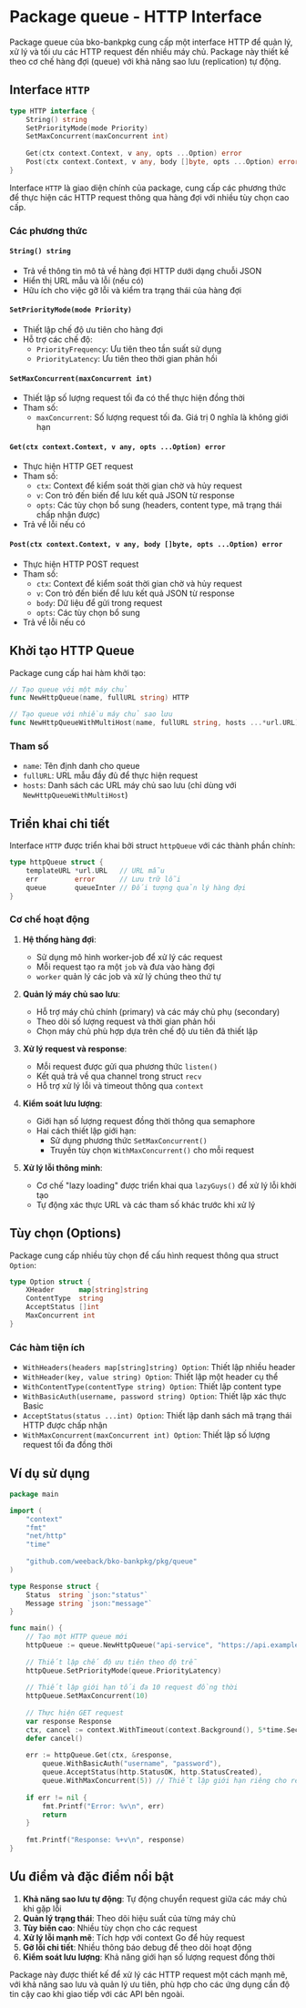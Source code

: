 # Package queue - HTTP Interface

Package queue của bko-bankpkg cung cấp một interface HTTP để quản lý, xử lý và tối ưu các HTTP request đến nhiều máy chủ. Package này thiết kế theo cơ chế hàng đợi (queue) với khả năng sao lưu (replication) tự động.

## Interface `HTTP`

```go
type HTTP interface {
    String() string
    SetPriorityMode(mode Priority)
    SetMaxConcurrent(maxConcurrent int)
    
    Get(ctx context.Context, v any, opts ...Option) error
    Post(ctx context.Context, v any, body []byte, opts ...Option) error
}
```

Interface `HTTP` là giao diện chính của package, cung cấp các phương thức để thực hiện các HTTP request thông qua hàng đợi với nhiều tùy chọn cao cấp.

### Các phương thức

#### `String() string`

- Trả về thông tin mô tả về hàng đợi HTTP dưới dạng chuỗi JSON
- Hiển thị URL mẫu và lỗi (nếu có)
- Hữu ích cho việc gỡ lỗi và kiểm tra trạng thái của hàng đợi

#### `SetPriorityMode(mode Priority)`

- Thiết lập chế độ ưu tiên cho hàng đợi
- Hỗ trợ các chế độ:
  - `PriorityFrequency`: Ưu tiên theo tần suất sử dụng
  - `PriorityLatency`: Ưu tiên theo thời gian phản hồi

#### `SetMaxConcurrent(maxConcurrent int)`

- Thiết lập số lượng request tối đa có thể thực hiện đồng thời
- Tham số:
  - `maxConcurrent`: Số lượng request tối đa. Giá trị 0 nghĩa là không giới hạn

#### `Get(ctx context.Context, v any, opts ...Option) error`

- Thực hiện HTTP GET request
- Tham số:
  - `ctx`: Context để kiểm soát thời gian chờ và hủy request
  - `v`: Con trỏ đến biến để lưu kết quả JSON từ response
  - `opts`: Các tùy chọn bổ sung (headers, content type, mã trạng thái chấp nhận được)
- Trả về lỗi nếu có

#### `Post(ctx context.Context, v any, body []byte, opts ...Option) error`

- Thực hiện HTTP POST request
- Tham số:
  - `ctx`: Context để kiểm soát thời gian chờ và hủy request
  - `v`: Con trỏ đến biến để lưu kết quả JSON từ response
  - `body`: Dữ liệu để gửi trong request
  - `opts`: Các tùy chọn bổ sung
- Trả về lỗi nếu có

## Khởi tạo HTTP Queue

Package cung cấp hai hàm khởi tạo:

```go
// Tạo queue với một máy chủ
func NewHttpQueue(name, fullURL string) HTTP

// Tạo queue với nhiều máy chủ sao lưu
func NewHttpQueueWithMultiHost(name, fullURL string, hosts ...*url.URL) HTTP
```

### Tham số

- `name`: Tên định danh cho queue
- `fullURL`: URL mẫu đầy đủ để thực hiện request
- `hosts`: Danh sách các URL máy chủ sao lưu (chỉ dùng với `NewHttpQueueWithMultiHost`)

## Triển khai chi tiết

Interface `HTTP` được triển khai bởi struct `httpQueue` với các thành phần chính:

```go
type httpQueue struct {
    templateURL *url.URL   // URL mẫu
    err         error      // Lưu trữ lỗi
    queue       queueInter // Đối tượng quản lý hàng đợi
}
```

### Cơ chế hoạt động

1. **Hệ thống hàng đợi**:
   - Sử dụng mô hình worker-job để xử lý các request
   - Mỗi request tạo ra một `job` và đưa vào hàng đợi
   - `worker` quản lý các job và xử lý chúng theo thứ tự

2. **Quản lý máy chủ sao lưu**:
   - Hỗ trợ máy chủ chính (primary) và các máy chủ phụ (secondary)
   - Theo dõi số lượng request và thời gian phản hồi
   - Chọn máy chủ phù hợp dựa trên chế độ ưu tiên đã thiết lập

3. **Xử lý request và response**:
   - Mỗi request được gửi qua phương thức `listen()`
   - Kết quả trả về qua channel trong struct `recv`
   - Hỗ trợ xử lý lỗi và timeout thông qua `context`

4. **Kiểm soát lưu lượng**:
   - Giới hạn số lượng request đồng thời thông qua semaphore
   - Hai cách thiết lập giới hạn:
     - Sử dụng phương thức `SetMaxConcurrent()`
     - Truyền tùy chọn `WithMaxConcurrent()` cho mỗi request

5. **Xử lý lỗi thông minh**:
   - Cơ chế "lazy loading" được triển khai qua `lazyGuys()` để xử lý lỗi khởi tạo
   - Tự động xác thực URL và các tham số khác trước khi xử lý

## Tùy chọn (Options)

Package cung cấp nhiều tùy chọn để cấu hình request thông qua struct `Option`:

```go
type Option struct {
    XHeader      map[string]string
    ContentType  string
    AcceptStatus []int
    MaxConcurrent int
}
```

### Các hàm tiện ích

- `WithHeaders(headers map[string]string) Option`: Thiết lập nhiều header
- `WithHeader(key, value string) Option`: Thiết lập một header cụ thể
- `WithContentType(contentType string) Option`: Thiết lập content type
- `WithBasicAuth(username, password string) Option`: Thiết lập xác thực Basic
- `AcceptStatus(status ...int) Option`: Thiết lập danh sách mã trạng thái HTTP được chấp nhận
- `WithMaxConcurrent(maxConcurrent int) Option`: Thiết lập số lượng request tối đa đồng thời

## Ví dụ sử dụng

```go
package main

import (
    "context"
    "fmt"
    "net/http"
    "time"
    
    "github.com/weeback/bko-bankpkg/pkg/queue"
)

type Response struct {
    Status  string `json:"status"`
    Message string `json:"message"`
}

func main() {
    // Tạo một HTTP queue mới
    httpQueue := queue.NewHttpQueue("api-service", "https://api.example.com/data")
    
    // Thiết lập chế độ ưu tiên theo độ trễ
    httpQueue.SetPriorityMode(queue.PriorityLatency)
    
    // Thiết lập giới hạn tối đa 10 request đồng thời
    httpQueue.SetMaxConcurrent(10)
    
    // Thực hiện GET request
    var response Response
    ctx, cancel := context.WithTimeout(context.Background(), 5*time.Second)
    defer cancel()
    
    err := httpQueue.Get(ctx, &response, 
        queue.WithBasicAuth("username", "password"),
        queue.AcceptStatus(http.StatusOK, http.StatusCreated),
        queue.WithMaxConcurrent(5)) // Thiết lập giới hạn riêng cho request này
    
    if err != nil {
        fmt.Printf("Error: %v\n", err)
        return
    }
    
    fmt.Printf("Response: %+v\n", response)
}
```

## Ưu điểm và đặc điểm nổi bật

1. **Khả năng sao lưu tự động**: Tự động chuyển request giữa các máy chủ khi gặp lỗi
2. **Quản lý trạng thái**: Theo dõi hiệu suất của từng máy chủ
3. **Tùy biến cao**: Nhiều tùy chọn cho các request
4. **Xử lý lỗi mạnh mẽ**: Tích hợp với context Go để hủy request
5. **Gỡ lỗi chi tiết**: Nhiều thông báo debug để theo dõi hoạt động
6. **Kiểm soát lưu lượng**: Khả năng giới hạn số lượng request đồng thời

Package này được thiết kế để xử lý các HTTP request một cách mạnh mẽ, với khả năng sao lưu và quản lý ưu tiên, phù hợp cho các ứng dụng cần độ tin cậy cao khi giao tiếp với các API bên ngoài.

